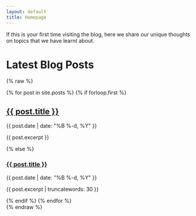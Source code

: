 ```yaml
---
layout: default
title: Homepage
---
```



If this is your first time visiting the blog, here we share our unique thoughts on topics that we have learnt about.

# Latest Blog Posts

{% raw %}
<main class="newspaper-layout">
  {% for post in site.posts %}
    {% if forloop.first %}
      <article class="featured-article">
        <h2><a href="{{ post.url }}">{{ post.title }}</a></h2>
        <p class="post-meta">{{ post.date | date: "%B %-d, %Y" }}</p>
        <p>{{ post.excerpt }}</p>
      </article>
    {% else %}
      <article class="column-article">
        <h3><a href="{{ post.url }}">{{ post.title }}</a></h3>
        <p class="post-meta">{{ post.date | date: "%B %-d, %Y" }}</p>
        <p>{{ post.excerpt | truncatewords: 30 }}</p>
      </article>
    {% endif %}
  {% endfor %}
</main>
{% endraw %}